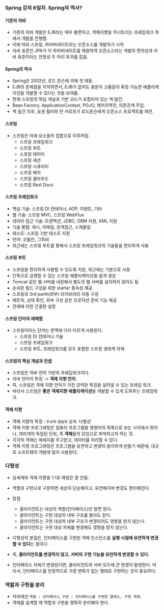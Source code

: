### Spring 강의 6일차. Spring의 역사?

#### 기존의 자바
* 기존의 자바 개발은 EJB라는 매우 불편하고, 객체지향을 무너트리는 프레임워크 하에서 개발을 진행함.
* 이에 따라 스프링, 하이버네이트라는 오픈소스를 개발하기 시작
* 자바 표준인 JPA가 이 하이버네이트를 채용하여 오픈소스라는 개발의 편의성과 자바 표준이라는 안정성 두 마리 토끼를 잡음.

#### Spring의 역사
* Spring은 2002년, 로드 존슨에 의해 첫 태동.
* EJB의 문제점을 지적하면서, EJB가 없어도 충분히 고품질의 확장 가능한 애플리케이션을 개발할 수 있다는 것을 보여줌.
* 현재 스프링의 핵심 개념과 기반 코드가 포함되어 있는 책 발간.
* Bean Factory, ApplicationContext, POJO, 제어의역전, 의존관계 주입.
* 책 출간 이후, 유겐 휠러와 얀 카로프가 로드존슨에게 오픈소스 프로젝트를 제안.

#### 스프링
* 스프링은 아래 요소들의 집합으로 이루어짐.
  * 스프링 프레임워크
  * 스프링 부트
  * 스프링 데이터
  * 스프링 세션
  * 스프링 시큐리티
  * 스프링 배치
  * 스프링 클라우드
  * 스프링 Rest Docs


#### 스프링 프레임워크
* 핵심 기술: 스프링 DI 컨테이너, AOP, 이벤트, 기타
* 웹 기술: 스프링 MVC, 스프링 WebFlux
* 데이터 접근 기술: 트랜잭션, JDBC, ORM 지원, XML 지원
* 기술 통합: 캐시, 이메일, 원격접근, 스케줄링
* 테스트: 스프링 기반 테스트 지원
* 언어: 코틀린, 그루비
* 최근에는 스프링 부트를 통해서 스프링 프레임워크의 기술들을 편리하게 사용


#### 스프링 부트
* 스프링을 편리하게 사용할 수 있도록 지원, 최근에는 기본으로 사용
* 단독으로 실행할 수 있는 스프링 애플리케이션을 쉽게 생성
* Tomcat 같은 웹 서버를 내장해서 별도의 웹 서버를 설치하지 않아도 됨
* 손쉬운 빌드 구성을 위한 starter 종속성 제공
* 스프링과 3rd parth(외부) 라이브러리 자동 구성
* 메트릭, 상태 확인, 외부 구성 같은 프로덕션 준비 기능 제공
* 관례에 의한 간결한 설정

#### 스프링 단어의 애매함
* 스프링이라는 단어는 문맥에 다라 다르게 사용된다.
  * 스프링 DI 컨테이너 기술
  * 스프링 프레임워크
  * 스프링 부트, 프레임워크를 모두 포함한 스프링 생태계 자체

#### 스프링의 핵심 개념과 컨셉
* 스프링은 자바 언어 기반의 프레임워크이다.
* 자바 언어의 특징 -> **객체 지향 언어.**
* 즉, 스프링은 객체 지향 언어가 가진 강력한 특징을 살려낼 수 있는 프레임 워크.
* 따라서 스프링은 **좋은 객체지향 애플리케이션**을 개발할 수 있게 도와주는 프레임워크.

#### 객체 지향
* 객체 지향의 특징 : `추상화` `캡슐화` 상속` `다형성`
* 객체 지향 프로그래밍은 컴퓨터 프로그램을 명령어의 목록으로 보는 시각에서 벗어나, 여러개의 독립된 단위, 즉 **객체**들의 모임으로 파악하고자 하는 것.
* 각각의 객체는 매세지를 주고받고, 데이터를 처리할 수 있다.
* 객체 지향 프로그래밍은 프로그램을 유연하고 변경이 용이하게 만들기 때문에, 대규모 소프트웨어 개발에 많이 사용된다.

### 다형성
* 실세계와 객체 지향을 1:1로 매칭은 잘 안됨.
* 역할과 구현으로 구분하면 세상이 단순해지고, 유연해지며 변경도 편리해진다.
* 장점 
  * 클라이언트는 대상의 역할(인터페이스)만 알면 된다.
  * 클라이언트는 구현 대상의 내부 구조를 몰라도 된다.
  * 클라이언트는 구현 대상의 내부 구조가 변경되어도 영향을 받지 않는다.
  * 클라이언트는 구현 대상 자체를 변경해도 영향을 받지 않는다.
* 다형성의 본질은, 인터페이스를 구현한 객체 인스턴스를 **실행 시점에 유연하게 변경할 수 있다**는 점이다.
* 즉, **클라이언트를 변경하지 않고, 서버의 구현 기능을 유연하게 변경할 수 있다.**

* 인터페이스 자체가 변경된다면, 클라이언트와 서버 모두에 큰 변경이 발생한다. 따라서, 인터페이스를 안정적으로 가장 변화가 없는 형태로 구현하는 것이 중요하다.

### 역할과 구현을 분리
* 자바에선 `역할 : 인터페이스`, `구현 : 인터페이스를 구현한 클래스, 구현 객체`.
* 객체를 설계할 때 역할과 구현을 명확히 분리해야 한다. 